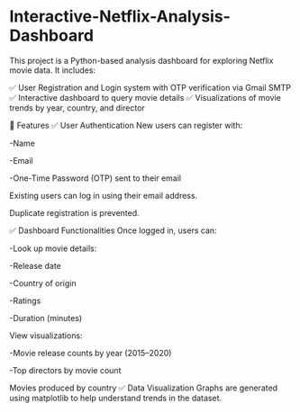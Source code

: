 # Interactive-Netflix-Analysis-Dashboard
This project is a Python-based analysis dashboard for exploring Netflix movie data.
It includes:

✅ User Registration and Login system with OTP verification via Gmail SMTP
✅ Interactive dashboard to query movie details
✅ Visualizations of movie trends by year, country, and director

🧩 Features
✅ User Authentication
New users can register with:

  -Name
  
  -Email
  
  -One-Time Password (OTP) sent to their email

Existing users can log in using their email address.

Duplicate registration is prevented.

✅ Dashboard Functionalities
Once logged in, users can:

  -Look up movie details:
  
  -Release date
  
  -Country of origin
  
  -Ratings
  
  -Duration (minutes)

View visualizations:

  -Movie release counts by year (2015–2020)

  -Top directors by movie count

Movies produced by country
✅ Data Visualization
Graphs are generated using matplotlib to help understand trends in the dataset.
